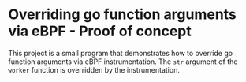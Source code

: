 # Overriding go function arguments via eBPF - Proof of concept

This project is a small program that demonstrates how to override go function arguments via eBPF instrumentation.
The `str` argument of the `worker` function is overridden by the instrumentation.
